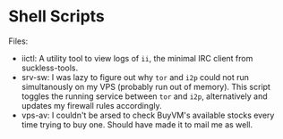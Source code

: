 # Shell Scripts

Files:
- iictl:  A utility tool to view logs of `ii`, the minimal IRC client from suckless-tools.
- srv-sw: I was lazy to figure out why `tor` and `i2p` could not run simultanously on my VPS (probably run out of memory).
          This script toggles the running service between `tor` and `i2p`, alternatively and updates my firewall rules accordingly.
- vps-av: I couldn't be arsed to check BuyVM's available stocks every time trying to buy one. Should have made it to mail me as well.
